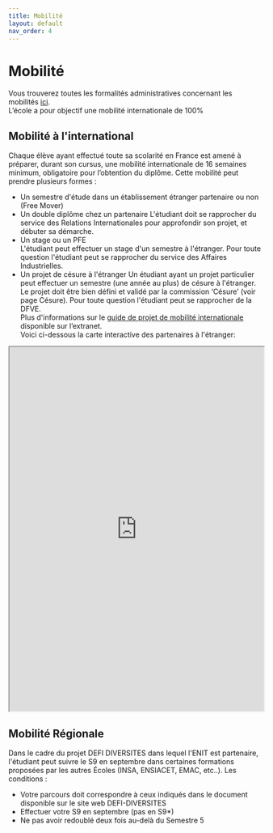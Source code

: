 ```yaml
---
title: Mobilité
layout: default
nav_order: 4
---
```


# Mobilité
Vous trouverez toutes les formalités administratives concernant les mobilités [ici](https://www.enit.fr/fr/relations-internationales/partir-a-l-etranger.html).  
L’école a pour objectif une mobilité internationale de 100%

## Mobilité à l'international
Chaque élève ayant effectué toute sa scolarité en France est amené à préparer, durant son cursus, une mobilité internationale de 16 semaines minimum, obligatoire pour l’obtention du diplôme. Cette mobilité peut prendre plusieurs formes :
- Un semestre d'étude dans un établissement étranger partenaire ou non (Free Mover)
- Un double diplôme chez un partenaire
L'étudiant doit se rapprocher du service des Relations Internationales pour approfondir son projet, et débuter sa démarche.
- Un stage ou un PFE</li>
L'étudiant peut effectuer un stage d'un semestre à l'étranger. Pour toute question l'étudiant peut se rapprocher du service des Affaires Industrielles.
- Un projet de césure à l'étranger
Un étudiant ayant un projet particulier peut effectuer un semestre (une année au plus) de césure à l'étranger. Le projet doit être bien défini et validé par la commission ‘Césure’ (voir page Césure). Pour toute question l'étudiant peut se rapprocher de la DFVE.  
Plus d'informations sur le [guide de projet de mobilité internationale](https://www.enit.fr/_attachments/inscription-et-reinscription-accordeon/Guide%2520mobilit%25C3%25A9%2520internationale-v2019-d%25C3%25A9finitif.pdf?download=true) disponible sur l’extranet.  
Voici ci-dessous la carte interactive des partenaires à l'étranger:  

<iframe src="https://www.google.com/maps/d/embed?mid=1W5hxim0cP0159C2jeMgJdzbDpRE" width="100%" height="720"></iframe>

## Mobilité Régionale
Dans le cadre du projet DEFI DIVERSITES dans lequel l'ENIT est partenaire, l'étudiant peut suivre le S9 en septembre dans certaines formations proposées par les autres Écoles (INSA, ENSIACET, EMAC, etc..). Les conditions :
- Votre parcours doit correspondre à ceux indiqués dans le document disponible sur le site web DEFI-DIVERSITES
- Effectuer votre S9 en septembre (pas en S9*)
- Ne pas avoir redoublé deux fois au-delà du Semestre 5

